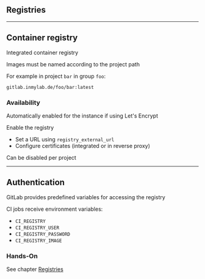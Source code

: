 <!-- .slide: id="gitlab_registries" class="vertical-center" -->

<i class="fa-duotone fa-garage fa-8x fa-duotone-colors-inverted" style="float: right; color: grey;"></i>

## Registries

---

## Container registry

Integrated container registry [](https://docs.gitlab.com/ee/user/packages/container_registry/index.html#build-and-push-by-using-gitlab-cicd)

Images must be named according to the project path

For example in project `bar` in group `foo`:

    gitlab.inmylab.de/foo/bar:latest

### Availability

Automatically enabled for the instance if using Let's Encrypt

Enable the registry [](https://docs.gitlab.com/ee/administration/packages/container_registry.html#enable-the-container-registry)

- Set a URL using `registry_external_url`
- Configure certificates (integrated or in reverse proxy)

Can be disabled per project [](https://docs.gitlab.com/ee/user/packages/container_registry/index.html#disable-the-container-registry-for-a-project)

---

## Authentication

GitLab provides predefined variables [<i class="fa-solid fa-arrow-right-to-bracket"></i>](#/gitlab_variables) for accessing the registry

CI jobs receive environment variables:

- `CI_REGISTRY`
- `CI_REGISTRY_USER`
- `CI_REGISTRY_PASSWORD`
- `CI_REGISTRY_IMAGE`

### Hands-On

See chapter [Registries](/hands-on/2023-11-30/240_registries/exercise/)

